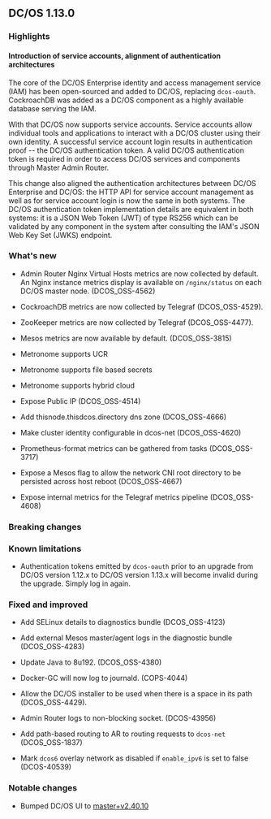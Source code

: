 ## DC/OS 1.13.0

### Highlights

#### Introduction of service accounts, alignment of authentication architectures

The core of the DC/OS Enterprise identity and access management service (IAM) has been open-sourced and added to DC/OS, replacing `dcos-oauth`. CockroachDB was added as a DC/OS component as a highly available database serving the IAM.

With that DC/OS now supports service accounts. Service accounts allow individual tools and applications to interact with a DC/OS cluster using their own identity. A successful service account login results in authentication proof -- the DC/OS authentication token. A valid DC/OS authentication token is required in order to access DC/OS services and components through Master Admin Router.

This change also aligned the authentication architectures between DC/OS Enterprise and DC/OS: the HTTP API for service account management as well as for service account login is now the same in both systems. The DC/OS authentication token implementation details are equivalent in both systems: it is a JSON Web Token (JWT) of type RS256 which can be validated by any component in the system after consulting the IAM's JSON Web Key Set (JWKS) endpoint.


### What's new

* Admin Router Nginx Virtual Hosts metrics are now collected by default. An Nginx instance metrics display is available on `/nginx/status` on each DC/OS master node. (DCOS_OSS-4562)

* CockroachDB metrics are now collected by Telegraf (DCOS_OSS-4529).

* ZooKeeper metrics are now collected by Telegraf (DCOS_OSS-4477).

* Mesos metrics are now available by default. (DCOS_OSS-3815)

* Metronome supports UCR

* Metronome supports file based secrets

* Metronome supports hybrid cloud

* Expose Public IP (DCOS_OSS-4514)

* Add thisnode.thisdcos.directory dns zone (DCOS_OSS-4666)

* Make cluster identity configurable in dcos-net (DCOS_OSS-4620)

* Prometheus-format metrics can be gathered from tasks (DCOS_OSS-3717)

* Expose a Mesos flag to allow the network CNI root directory to be persisted across host reboot (DCOS_OSS-4667)

* Expose internal metrics for the Telegraf metrics pipeline (DCOS_OSS-4608)


### Breaking changes


### Known limitations

* Authentication tokens emitted by `dcos-oauth` prior to an upgrade from DC/OS version 1.12.x to DC/OS version 1.13.x will become invalid during the upgrade. Simply log in again.


### Fixed and improved

* Add SELinux details to diagnostics bundle (DCOS_OSS-4123)

* Add external Mesos master/agent logs in the diagnostic bundle (DCOS_OSS-4283)

* Update Java to 8u192. (DCOS_OSS-4380)

* Docker-GC will now log to journald. (COPS-4044)

* Allow the DC/OS installer to be used when there is a space in its path (DCOS_OSS-4429).

* Admin Router logs to non-blocking socket. (DCOS-43956)

* Add path-based routing to AR to routing requests to `dcos-net` (DCOS_OSS-1837)

* Mark `dcos6` overlay network as disabled if `enable_ipv6` is set to false (DCOS-40539)

### Notable changes

* Bumped DC/OS UI to [master+v2.40.10](https://github.com/dcos/dcos-ui/releases/tag/master%2Bv2.40.10)

